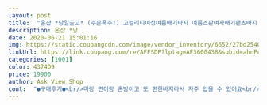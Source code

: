 ```yaml
---
layout: post 
title:  "온샵 *당일출고* (주문폭주!) 고컬리티여성여름배기바지 여름스판여자배기팬츠바지 여성면마배기바지 여름여성배기바지 허리밴딩9부여자배기팬츠바지 여성여름스판배기바지 미시여성여름바지" 
description: 온샵 *당 ..
date: 2020-06-21 15:01:16 
img: https://static.coupangcdn.com/image/vendor_inventory/6652/27bd2540916e1bf2ae3eab434850d24cf786a47f53980ce26381a012e732.jpg 
linkUrl: https://link.coupang.com/re/AFFSDP?lptag=AF3600438&subid=ahnPublicAsk&pageKey=1362594414&itemId=2539161936&vendorItemId=5357586470&traceid=V0-113-ec7a74a086cc75e2 
categories: [1001] 
color: 4374D9 
price: 19900 
author: Ask View Shop 
cont:  "●구매후기●<br/>마랑 면이랑 혼방이고 또 편한바지라서 자주 입을 수 있어요<br/>배기바지중 이렇게 편한 바지는 처음인것 같아요<br/>작년에도주문했었는데너무편하고조아서올해도주문했어요.<br/>.<br/>역시나... <br/>편하고가볍고... <br/>올여름엔이것만입을듯요^^엄마도주문해드렸는데너무가볍고편하고좋다고하시네요... <br/>진베이지나카키색도만들어주세요.<br/>.<br/>!!!주문또할께요ㅎㅎ<br/>통통족에겐 최고 인듯합니다 키가 작은 통통족에게 더 잘 어울릴듯해요 키가 크신분들은 짧을 수도 있을것 같아요 참고로 키157 발목이 보입니다^^<br/>편해서 집에서  입기 딱 좋아요<br/>허리고무밴드는 좀 조이는데 이거도 처음이라서 글켔죠<br/>" 
---
```

